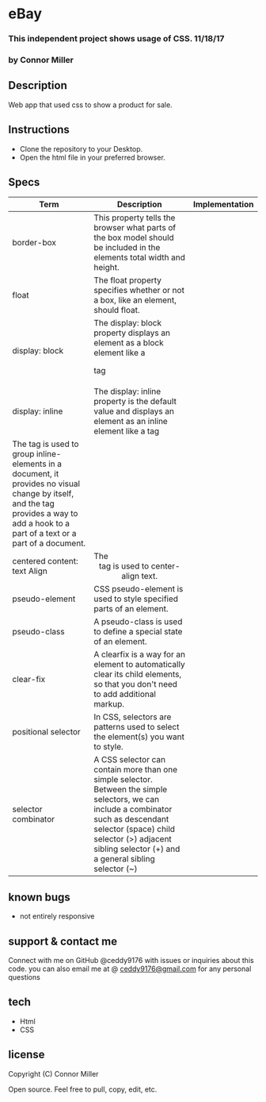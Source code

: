 # eBay
### This independent project shows usage of CSS. 11/18/17
### by Connor Miller

## Description

Web app that used css to show a product for sale.

## Instructions

* Clone the repository to your Desktop.
* Open the html file in your preferred browser.

## Specs
| Term  | Description | Implementation |
| ---------- | ----------- | --------------
| border-box | This property tells the browser what parts of the box model should be included in the elements total width and height. |
|float | The float property specifies whether or not a box, like an element, should float. |
|display: block | The display: block property  displays an element as a block element like a <p> tag |
|display: inline | The display: inline property is the default value and displays an element as an inline element like a <span> tag |
| The <span> tag is used to group inline-elements in a document, it provides no visual change by itself, and the tag provides a way to add a hook to a part of a text or a part of a document. |
|centered content: text Align| The <center> tag is used to center-align text. |
|pseudo-element |  CSS pseudo-element is used to style specified parts of an element. |
|pseudo-class | A pseudo-class is used to define a special state of an element. |
|clear-fix | A clearfix is a way for an element to automatically clear its child elements, so that you don't need to add additional markup. |
|positional selector | In CSS, selectors are patterns used to select the element(s) you want to style. |
|selector combinator |  A CSS selector can contain more than one simple selector. Between the simple selectors, we can include a combinator such as descendant selector (space) child selector (>) adjacent sibling selector (+) and a general sibling selector (~) |

## known bugs

* not entirely responsive

## support & contact me

 Connect with me on GitHub @ceddy9176 with issues or inquiries about this code. you can also email me at @ ceddy9176@gmail.com for any personal questions

## tech

* Html
* CSS


## license
 Copyright (C) Connor Miller

Open source. Feel free to pull, copy, edit, etc.
